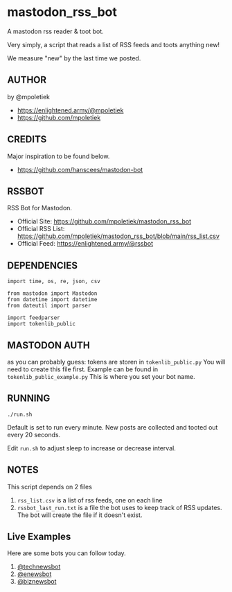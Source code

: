 # mastodon_rss_bot
A mastodon rss reader & toot bot.

Very simply, a script that reads a list of RSS feeds and toots anything new!

We measure "new" by the last time we posted.

## AUTHOR 
 by @mpoletiek
 - https://enlightened.army/@mpoletiek
 - https://github.com/mpoletiek

## CREDITS 
 Major inspiration to be found below.
 - https://github.com/hanscees/mastodon-bot

## RSSBOT
 RSS Bot for Mastodon.
 - Official Site: https://github.com/mpoletiek/mastodon_rss_bot
 - Official RSS List: https://github.com/mpoletiek/mastodon_rss_bot/blob/main/rss_list.csv
 - Official Feed: https://enlightened.army/@rssbot

## DEPENDENCIES
```
import time, os, re, json, csv

from mastodon import Mastodon
from datetime import datetime
from dateutil import parser

import feedparser
import tokenlib_public
```

## MASTODON AUTH
as you can probably guess:
tokens are storen in `tokenlib_public.py`
You will need to create	this file first. Example can be	found in `tokenlib_public_example.py`
This is	where you set your bot name.

## RUNNING
`./run.sh`

Default is set to run every minute.
New posts are collected and tooted out every 20 seconds.

Edit `run.sh` to adjust sleep to increase or decrease interval.

## NOTES 
 This script depends on 2 files
 1. `rss_list.csv` is a list of rss feeds, one on each line
 2. `rssbot_last_run.txt` is a file the bot uses to keep track of RSS updates. The bot will create the file if it doesn't exist.

## Live Examples
Here are some bots you can follow today.
 1. [@technewsbot](https://enlightened.army/@technewsbot)
 2. [@enewsbot](https://enlightened.army/@enewsbot)
 3. [@biznewsbot](https://enlightened.army/@biznewsbot)
